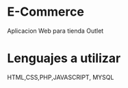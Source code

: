 # E-Commerce
Aplicacion Web para tienda Outlet

# Lenguajes a utilizar
HTML,CSS,PHP,JAVASCRIPT, MYSQL

